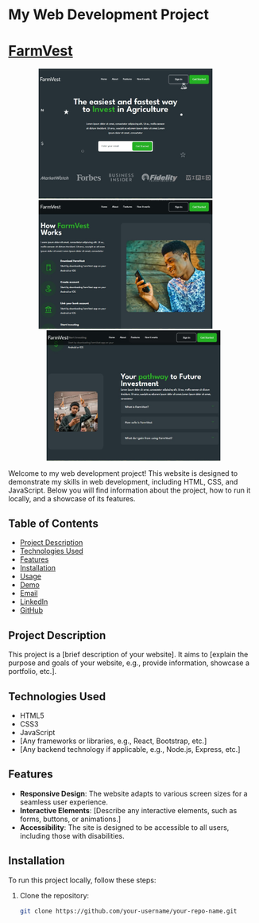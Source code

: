# My Web Development Project
# [FarmVest](https://olenasonhrova.github.io/FarmVest/) 


<p align="center">
<img src="https://github.com/OlenaSonhrova/image/blob/main/FarmVest1.jpg?raw=true" width="350">&nbsp;&nbsp;&nbsp;&nbsp;&nbsp;&nbsp;&nbsp;&nbsp;<img src="https://github.com/OlenaSonhrova/image/blob/main/FarmVest2.jpg?raw=true" width="350">&nbsp;&nbsp;&nbsp;&nbsp;&nbsp;&nbsp;&nbsp;&nbsp;<img src="https://github.com/OlenaSonhrova/image/blob/main/FarmVest3.jpg?raw=true" width="350">


Welcome to my web development project! This website is designed to demonstrate my skills in web development, including HTML, CSS, and JavaScript. Below you will find information about the project, how to run it locally, and a showcase of its features.

## Table of Contents

- [Project Description](#project-description)
- [Technologies Used](#technologies-used)
- [Features](#features)
- [Installation](#installation)
- [Usage](#usage)
- [Demo](#demo)
- [Email](esongrovaa@gmail.com)
- [LinkedIn](https://www.linkedin.com/in/olena-sonhrova-05a8832a0)
- [GitHub](https://github.com/OlenaSonhrova)




## Project Description

This project is a [brief description of your website]. It aims to [explain the purpose and goals of your website, e.g., provide information, showcase a portfolio, etc.].

## Technologies Used

- HTML5
- CSS3
- JavaScript
- [Any frameworks or libraries, e.g., React, Bootstrap, etc.]
- [Any backend technology if applicable, e.g., Node.js, Express, etc.]

## Features

- **Responsive Design**: The website adapts to various screen sizes for a seamless user experience.
- **Interactive Elements**: [Describe any interactive elements, such as forms, buttons, or animations.]
- **Accessibility**: The site is designed to be accessible to all users, including those with disabilities.

## Installation

To run this project locally, follow these steps:

1. Clone the repository:
   ```bash
   git clone https://github.com/your-username/your-repo-name.git
